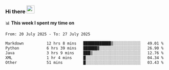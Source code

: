 ### Hi there <a href="https://www.gautamkrishnar.com/"><img src="https://media.giphy.com/media/hvRJCLFzcasrR4ia7z/giphy.gif" width="25px"></a>

📊 **This week I spent my time on**

<!--START_SECTION:waka-->

```txt
From: 20 July 2025 - To: 27 July 2025

Markdown          12 hrs 8 mins   ████████████▒░░░░░░░░░░░░   49.01 %
Python            6 hrs 39 mins   ██████▓░░░░░░░░░░░░░░░░░░   26.90 %
Java              3 hrs 9 mins    ███▒░░░░░░░░░░░░░░░░░░░░░   12.76 %
XML               1 hr 4 mins     █░░░░░░░░░░░░░░░░░░░░░░░░   04.34 %
Other             51 mins         █░░░░░░░░░░░░░░░░░░░░░░░░   03.43 %
```

<!--END_SECTION:waka-->
